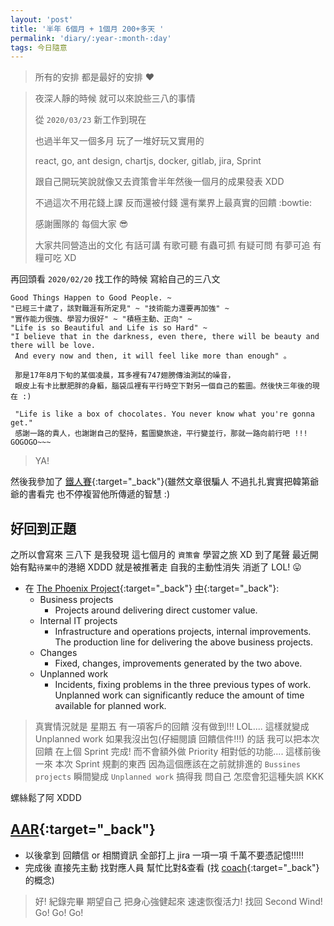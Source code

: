 ```yaml
---
layout: 'post'
title: '半年 6個月 + 1個月 200+多天 '
permalink: 'diary/:year-:month-:day'
tags: 今日隨意
---
```


> 所有的安排 都是最好的安排 :heart:

> 夜深人靜的時候 就可以來說些三八的事情 
>
> 從 `2020/03/23` 新工作到現在 
>
> 也過半年又一個多月 玩了一堆好玩又實用的
> 
> react, go, ant design, chartjs, docker, gitlab, jira, Sprint
>
> 跟自己開玩笑說就像又去資策會半年然後一個月的成果發表 XDD
> 
> 不過這次不用花錢上課 反而還被付錢 還有業界上最真實的回饋 :bowtie:
>
> 感謝團隊的 每個大家 :sunglasses: 
>
> 大家共同營造出的文化 有話可講 有歌可聽 有蟲可抓 有疑可問 有夢可追 有糧可吃 XD 

再回頭看 `2020/02/20` 找工作的時候 寫給自己的三八文

~~~text
Good Things Happen to Good People. ~ 
"已經三十歲了，該對職涯有所定見" ~ "技術能力還要再加強" ~ 
"實作能力很強、學習力很好" ~ "積極主動、正向" ~ 
"Life is so Beautiful and Life is so Hard" ~ 
"I believe that in the darkness, even there, there will be beauty and there will be love.
 And every now and then, it will feel like more than enough" 。 
 
 那是17年8月下旬的某個凌晨，耳多裡有747翅膀傳油測試的噪音，
 眼皮上有卡比獸肥胖的身軀，腦袋瓜裡有平行時空下對另一個自己的藍圖。然後快三年後的現在 :)
 
 "Life is like a box of chocolates. You never know what you're gonna get." 
 感謝一路的貴人，也謝謝自己的堅持，藍圖變旅途，平行變並行，那就一路向前行吧 !!! GOGOGO~~~
~~~

> YA!

然後我參加了 [鐵人賽](https://yuting3656.github.io/yutingblog/blog/tag#2020-12th-ironman){:target="_back"}(雖然文章很騙人 不過扎扎實實把韓第爺爺的書看完 也不停複習他所傳遞的智慧 :)

## 好回到正題 

之所以會寫來 三八下 是我發現 這七個月的 `資策會` 學習之旅 XD 到了尾聲 最近開始有點`待業中`的港絕 XDDD 就是被推著走 自我的主動性消失 消逝了 LOL! :stuck_out_tongue:

- 在 [The Phoenix Project](https://www.goodreads.com/book/show/17255186-the-phoenix-project){:target="_back"} [中](https://www.yoroy.com/2018/4-types-of-it-work/){:target="_back"}:
   - Business projects
      - Projects around delivering direct customer value.
   - Internal IT projects
      - Infrastructure and operations projects, internal improvements. The production line for delivering the above business projects.
   - Changes
      - Fixed, changes, improvements generated by the two above.
   - Unplanned work
      - Incidents, fixing problems in the three previous types of work. Unplanned work can significantly reduce the amount of time available for planned work.

> 真實情況就是 星期五 有一項客戶的回饋 沒有做到!!! LOL.... 這樣就變成 Unplanned work 如果我沒出包(仔細閱讀 回饋信件!!!) 的話 我可以把本次回饋 在上個 Sprint 完成! 而不會額外做 Priority 相對低的功能....
  這樣前後一來 本次 Sprint 規劃的東西 因為這個應該在之前就排進的 `Bussines projects` 瞬間變成 `Unplanned work` 搞得我 問自己 怎麼會犯這種失誤 KKK  

  螺絲鬆了阿 XDDD  

## [AAR](https://en.wikipedia.org/wiki/After-action_review){:target="_back"}

- 以後拿到 回饋信 or 相關資訊 全部打上 jira 一項一項 千萬不要憑記憶!!!!!
- 完成後 直接先主動 找對應人員 幫忙比對&查看 (找 [coach](https://www.youtube.com/watch?v=oHDq1PcYkT4){:target="_back"} 的概念)


> 好! 紀錄完畢 期望自己 把身心強健起來 速速恢復活力! 找回 Second Wind! Go! Go! Go!
